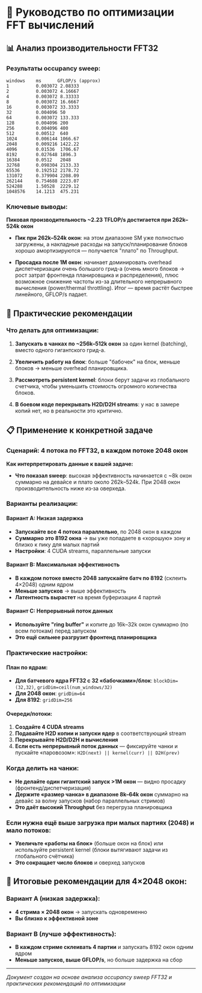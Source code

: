 # 🚀 Руководство по оптимизации FFT вычислений

## 📊 Анализ производительности FFT32

### Результаты occupancy sweep:
```
windows    ms      GFLOP/s (approx)
1          0.003072 2.08333
2          0.003072 4.16667
4          0.003072 8.33333
8          0.003072 16.6667
16         0.003072 33.3333
32         0.004096 50
64         0.003072 133.333
128        0.004096 200
256        0.004096 400
512        0.00512  640
1024       0.006144 1066.67
2048       0.009216 1422.22
4096       0.01536  1706.67
8192       0.027648 1896.3
16384      0.0512   2048
32768      0.098304 2133.33
65536      0.192512 2178.72
131072     0.379904 2208.09
262144     0.754688 2223.07
524288     1.50528  2229.12
1048576    14.1213  475.231
```

### Ключевые выводы:

**Пиковая производительность ~2.23 TFLOP/s достигается при 262k–524k окон**

- **Пик при 262k–524k окон**: на этом диапазоне SM уже полностью загружены, а накладные расходы на запуск/планирование блоков хорошо амортизируются — получается "плато" по Throughput.

- **Просадка после 1M окон**: начинает доминировать overhead диспетчеризации очень большого грид-а (очень много блоков → рост затрат фронтенда планировщика и распределения), плюс возможное снижение частоты из-за длительного непрерывного вычисления (power/thermal throttling). Итог — время растёт быстрее линейного, GFLOP/s падает.

## 🎯 Практические рекомендации

### Что делать для оптимизации:

1. **Запускать в чанках по ~256k–512k окон** за один kernel (batching), вместо одного гигантского грид-а.

2. **Увеличить работу на блок**: больше "бабочек" на блок, меньше блоков → меньше overhead планировщика.

3. **Рассмотреть persistent kernel**: блоки берут задачи из глобального счетчика, чтобы уменьшить стоимость огромного количества блоков.

4. **В боевом коде перекрывать H2D/D2H streams**: у нас в замере копий нет, но в реальности это критично.

## 📋 Применение к конкретной задаче

### Сценарий: 4 потока по FFT32, в каждом потоке 2048 окон

**Как интерпретировать данные к вашей задаче:**

- **Что показал sweep**: высокая эффективность начинается с ~8k окон суммарно на девайсе и плато около 262k–524k. При 2048 окон производительность ниже из‑за оверхеда.

### Варианты реализации:

#### Вариант A: Низкая задержка
- **Запускайте все 4 потока параллельно**, по 2048 окон в каждом
- **Суммарно это 8192 окна** → вы уже попадаете в «хорошую» зону и близко к пику для малых партий
- **Настройки**: 4 CUDA streams, параллельные запуски

#### Вариант B: Максимальная эффективность  
- **В каждом потоке вместо 2048 запускайте батч по 8192** (склеить 4×2048) одним ядром
- **Меньше запусков** → выше эффективность
- **Латентность вырастет** на время буферизации 4 партий

#### Вариант C: Непрерывный поток данных
- **Используйте "ring buffer"** и копите до 16k–32k окон суммарно (по всем потокам) перед запуском
- **Это ещё сильнее разгрузит фронтенд планировщика**

### Практические настройки:

#### План по ядрам:
- **Для батчевого ядра FFT32 с 32 «бабочками»/блок**: `blockDim=(32,32)`, `gridDim=ceil(num_windows/32)`
- **Для 2048 окон**: `gridDim=64`
- **Для 8192**: `gridDim=256`

#### Очереди/потоки:
1. **Создайте 4 CUDA streams**
2. **Подавайте H2D копии и запуски ядер** в соответствующий stream
3. **Перекрывайте H2D/D2H и вычисления**
4. **Если есть непрерывный поток данных** — фиксируйте чанки и пускайте «паровозом»: `H2D(next) || kernel(curr) || D2H(prev)`

### Когда делить на чанки:

- **Не делайте один гигантский запуск >1M окон** — видно просадку (фронтенд/диспетчеризация)
- **Держите «размер чанка» в диапазоне 8k–64k окон** суммарно на девайс за волну запусков (набор параллельных стримов)
- **Это даёт высокий Throughput** без перегруза планировщика

### Если нужна ещё выше загрузка при малых партиях (2048) и мало потоков:

- **Увеличьте «работы на блок»** (больше окон на блок) или используйте persistent kernel (блоки вытягивают задачи из глобального счётчика)
- **Это сокращает число блоков** и оверхед запусков

## 🎯 Итоговые рекомендации для 4×2048 окон:

### Вариант A (низкая задержка):
- **4 стрима × 2048 окон** → запускать одновременно
- **Вы близко к эффективной зоне**

### Вариант B (лучше эффективность):
- **В каждом стриме склеивать 4 партии** и запускать 8192 окон одним ядром
- **Меньше запусков, выше GFLOP/s**, но больше задержка на сбор

---

*Документ создан на основе анализа occupancy sweep FFT32 и практических рекомендаций по оптимизации*